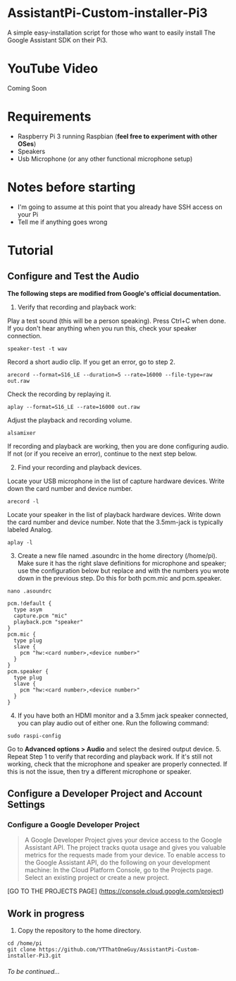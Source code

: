 # AssistantPi-Custom-installer-Pi3
A simple easy-installation script for those who want to easily install The Google Assistant SDK on their Pi3.
# YouTube Video
Coming Soon
# Requirements
* Raspberry Pi 3 running Raspbian (**feel free to experiment with other OSes**)
* Speakers
* Usb Microphone (or any other functional microphone setup)
# Notes before starting
* I'm going to assume at this point that you already have SSH access on your Pi
* Tell me if anything goes wrong
# Tutorial
## Configure and Test the Audio
**The following steps are modified from Google's official documentation.**
1. Verify that recording and playback work:

Play a test sound (this will be a person speaking). Press Ctrl+C when done. If you don't hear anything when you run this, check your speaker connection.
```
speaker-test -t wav
```
Record a short audio clip. If you get an error, go to step 2.
```
arecord --format=S16_LE --duration=5 --rate=16000 --file-type=raw out.raw
```
Check the recording by replaying it.
```
aplay --format=S16_LE --rate=16000 out.raw
```
Adjust the playback and recording volume.
```
alsamixer
```
If recording and playback are working, then you are done configuring audio. If not (or if you receive an error), continue to the next step below.

2. Find your recording and playback devices.

Locate your USB microphone in the list of capture hardware devices. Write down the card number and device number.
```
arecord -l
```
Locate your speaker in the list of playback hardware devices. Write down the card number and device number. Note that the 3.5mm-jack is typically labeled Analog.
```
aplay -l
```
3. Create a new file named .asoundrc in the home directory (/home/pi). Make sure it has the right slave definitions for microphone and speaker; use the configuration below but replace <card number> and <device number> with the numbers you wrote down in the previous step. Do this for both pcm.mic and pcm.speaker.
```
nano .asoundrc
```
```
pcm.!default {
  type asym
  capture.pcm "mic"
  playback.pcm "speaker"
}
pcm.mic {
  type plug
  slave {
    pcm "hw:<card number>,<device number>"
  }
}
pcm.speaker {
  type plug
  slave {
    pcm "hw:<card number>,<device number>"
  }
}
```
4. If you have both an HDMI monitor and a 3.5mm jack speaker connected, you can play audio out of either one. Run the following command:
```
sudo raspi-config
```
Go to **Advanced options > Audio** and select the desired output device.
5. Repeat Step 1 to verify that recording and playback work. If it's still not working, check that the microphone and speaker are properly connected. If this is not the issue, then try a different microphone or speaker.

## Configure a Developer Project and Account Settings
### Configure a Google Developer Project
> A Google Developer Project gives your device access to the Google Assistant API. The project tracks quota usage and gives you valuable metrics for the requests made from your device.
To enable access to the Google Assistant API, do the following on your development machine:
In the Cloud Platform Console, go to the Projects page. Select an existing project or create a new project.

[GO TO THE PROJECTS PAGE] (https://console.cloud.google.com/project)








## Work in progress
1. Copy the repository to the home directory.
```
cd /home/pi
git clone https://github.com/YTThatOneGuy/AssistantPi-Custom-installer-Pi3.git
```

###### To be continued...
